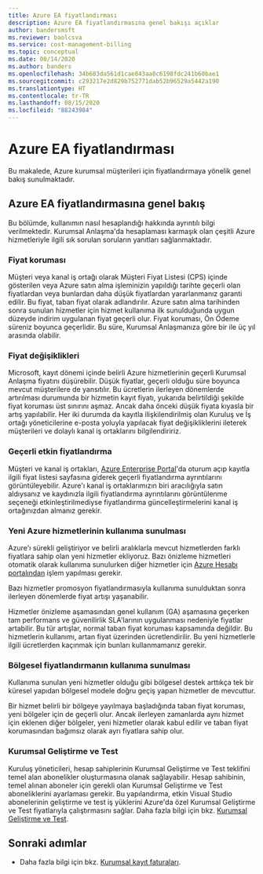 ```yaml
---
title: Azure EA fiyatlandırması
description: Azure EA fiyatlandırmasına genel bakışı açıklar
author: bandersmsft
ms.reviewer: baolcsva
ms.service: cost-management-billing
ms.topic: conceptual
ms.date: 08/14/2020
ms.author: banders
ms.openlocfilehash: 34b683da561d1cae843aa8c6198fdc241b60bae1
ms.sourcegitcommit: c293217e2d829b752771dab52b96529a5442a190
ms.translationtype: HT
ms.contentlocale: tr-TR
ms.lasthandoff: 08/15/2020
ms.locfileid: "88243984"
---
```

# <a name="azure-ea-pricing"></a>Azure EA fiyatlandırması

Bu makalede, Azure kurumsal müşterileri için fiyatlandırmaya yönelik genel bakış sunulmaktadır.

## <a name="azure-ea-pricing-overview"></a>Azure EA fiyatlandırmasına genel bakış

Bu bölümde, kullanımın nasıl hesaplandığı hakkında ayrıntılı bilgi verilmektedir. Kurumsal Anlaşma'da hesaplaması karmaşık olan çeşitli Azure hizmetleriyle ilgili sık sorulan soruların yanıtları sağlanmaktadır.

### <a name="price-protection"></a>Fiyat koruması

Müşteri veya kanal iş ortağı olarak Müşteri Fiyat Listesi (CPS) içinde gösterilen veya Azure satın alma işleminizin yapıldığı tarihte geçerli olan fiyatlardan veya bunlardan daha düşük fiyatlardan yararlanmanız garanti edilir. Bu fiyat, taban fiyat olarak adlandırılır. Azure satın alma tarihinden sonra sunulan hizmetler için hizmet kullanıma ilk sunulduğunda uygun düzeyde indirim uygulanan fiyat geçerli olur. Fiyat koruması, Ön Ödeme süreniz boyunca geçerlidir. Bu süre, Kurumsal Anlaşmanıza göre bir ile üç yıl arasında olabilir.

### <a name="price-changes"></a>Fiyat değişiklikleri

Microsoft, kayıt dönemi içinde belirli Azure hizmetlerinin geçerli Kurumsal Anlaşma fiyatını düşürebilir. Düşük fiyatlar, geçerli olduğu süre boyunca mevcut müşterilere de yansıtılır. Bu ücretlerin ilerleyen dönemlerde artırılması durumunda bir hizmetin kayıt fiyatı, yukarıda belirtildiği şekilde fiyat koruması üst sınırını aşmaz. Ancak daha önceki düşük fiyata kıyasla bir artış yapılabilir. Her iki durumda da kayıtla ilişkilendirilmiş olan Kuruluş ve İş ortağı yöneticilerine e-posta yoluyla yapılacak fiyat değişikliklerini ileterek müşterileri ve dolaylı kanal iş ortaklarını bilgilendiririz.

### <a name="current-effective-pricing"></a>Geçerli etkin fiyatlandırma

Müşteri ve kanal iş ortakları, [Azure Enterprise Portal](https://ea.azure.com/)'da oturum açıp kayıtla ilgili fiyat listesi sayfasına giderek geçerli fiyatlandırma ayrıntılarını görüntüleyebilir. Azure'ı kanal iş ortaklarımızın biri aracılığıyla satın aldıysanız ve kaydınızla ilgili fiyatlandırma ayrıntılarını görüntülenme seçeneği etkinleştirilmediyse fiyatlandırma güncelleştirmelerini kanal iş ortağınızdan almanız gerekir.

### <a name="introduction-of-new-azure-services"></a>Yeni Azure hizmetlerinin kullanıma sunulması

Azure'ı sürekli geliştiriyor ve belirli aralıklarla mevcut hizmetlerden farklı fiyatlara sahip olan yeni hizmetler ekliyoruz. Bazı önizleme hizmetleri otomatik olarak kullanıma sunulurken diğer hizmetler için [Azure Hesabı portalından](https://account.windowsazure.com/PreviewFeatures) işlem yapılması gerekir.

Bazı hizmetler promosyon fiyatlandırmasıyla kullanıma sunulduktan sonra ilerleyen dönemlerde fiyat artışı yaşanabilir.

Hizmetler önizleme aşamasından genel kullanım (GA) aşamasına geçerken tam performans ve güvenilirlik SLA'larının uygulanması nedeniyle fiyatlar artabilir. Bu tür artışlar, normal taban fiyat koruması kapsamında değildir. Bu hizmetlerin kullanımı, artan fiyat üzerinden ücretlendirilir. Bu yeni hizmetlerle ilgili ücretlerden kaçınmak için bunları kullanmamanız gerekir.

### <a name="introduction-of-regional-pricing"></a>Bölgesel fiyatlandırmanın kullanıma sunulması

Kullanıma sunulan yeni hizmetler olduğu gibi bölgesel destek arttıkça tek bir küresel yapıdan bölgesel modele doğru geçiş yapan hizmetler de mevcuttur.

Bir hizmet belirli bir bölgeye yayılmaya başladığında taban fiyat koruması, yeni bölgeler için de geçerli olur. Ancak ilerleyen zamanlarda aynı hizmet için eklenen diğer bölgeler, yeni hizmetler olarak kabul edilir ve taban fiyat korumasından bağımsız olarak ayrı fiyatlara sahip olur.

### <a name="enterprise-devtest"></a>Kurumsal Geliştirme ve Test

Kuruluş yöneticileri, hesap sahiplerinin Kurumsal Geliştirme ve Test teklifini temel alan abonelikler oluşturmasına olanak sağlayabilir. Hesap sahibinin, temel alınan aboneler için gerekli olan Kurumsal Geliştirme ve Test aboneliklerini ayarlaması gerekir. Bu yapılandırma, etkin Visual Studio abonelerinin geliştirme ve test iş yüklerini Azure'da özel Kurumsal Geliştirme ve Test fiyatlarıyla çalıştırmasını sağlar. Daha fazla bilgi için bkz. [Kurumsal Geliştirme ve Test](https://azure.microsoft.com/offers/ms-azr-0148p/).

## <a name="next-steps"></a>Sonraki adımlar

- Daha fazla bilgi için bkz. [Kurumsal kayıt faturaları](ea-portal-enrollment-invoices.md).